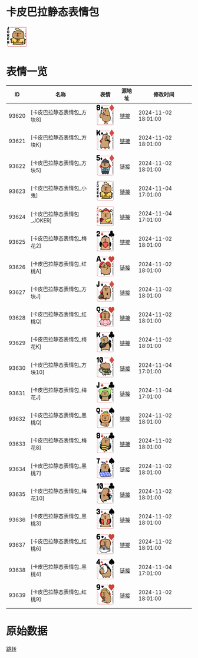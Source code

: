 # 卡皮巴拉静态表情包

<img src="./cover.png" height="60" alt="cover" />

# 表情一览

|ID|名称|表情|源地址|修改时间|
|----|----|----|----|----|
|93620|[卡皮巴拉静态表情包_方块8]|<img src="./pic/093620_%5B卡皮巴拉静态表情包_方块8%5D.png" height="60" alt="方块8"/>|[链接](https://i0.hdslb.com/bfs/garb/cc86d4770c284d62cb868774b40f122aa6519798.png)|2024-11-02 18:01:00|
|93621|[卡皮巴拉静态表情包_方块K]|<img src="./pic/093621_%5B卡皮巴拉静态表情包_方块K%5D.png" height="60" alt="方块K"/>|[链接](https://i0.hdslb.com/bfs/garb/406af66ac7767e2bbe66bced2f048c8e1111fd78.png)|2024-11-02 18:01:00|
|93622|[卡皮巴拉静态表情包_方块5]|<img src="./pic/093622_%5B卡皮巴拉静态表情包_方块5%5D.png" height="60" alt="方块5"/>|[链接](https://i0.hdslb.com/bfs/garb/9355379b84648c67bfa107cb70b0b6e74efffafb.png)|2024-11-02 18:01:00|
|93623|[卡皮巴拉静态表情包_小鬼]|<img src="./pic/093623_%5B卡皮巴拉静态表情包_小鬼%5D.png" height="60" alt="小鬼"/>|[链接](https://i0.hdslb.com/bfs/garb/b6873873dc8f0abe079f8360122beda4e9ccaa18.png)|2024-11-04 17:01:00|
|93624|[卡皮巴拉静态表情包_JOKER]|<img src="./pic/093624_%5B卡皮巴拉静态表情包_JOKER%5D.png" height="60" alt="JOKER"/>|[链接](https://i0.hdslb.com/bfs/garb/25260e69d0e931c1ae4d63df1b31a4b28a2a40ea.png)|2024-11-04 17:01:00|
|93625|[卡皮巴拉静态表情包_梅花2]|<img src="./pic/093625_%5B卡皮巴拉静态表情包_梅花2%5D.png" height="60" alt="梅花2"/>|[链接](https://i0.hdslb.com/bfs/garb/0350122fc794d15ce22e22d274313978b8341254.png)|2024-11-02 18:01:00|
|93626|[卡皮巴拉静态表情包_红桃A]|<img src="./pic/093626_%5B卡皮巴拉静态表情包_红桃A%5D.png" height="60" alt="红桃A"/>|[链接](https://i0.hdslb.com/bfs/garb/479cb01f13c0f4cfcfcf01a8adab340db87aad72.png)|2024-11-02 18:01:00|
|93627|[卡皮巴拉静态表情包_方块J]|<img src="./pic/093627_%5B卡皮巴拉静态表情包_方块J%5D.png" height="60" alt="方块J"/>|[链接](https://i0.hdslb.com/bfs/garb/575503deaeaf8671d4f526dfe1a77c3bb759ca08.png)|2024-11-02 18:01:00|
|93628|[卡皮巴拉静态表情包_红桃Q]|<img src="./pic/093628_%5B卡皮巴拉静态表情包_红桃Q%5D.png" height="60" alt="红桃Q"/>|[链接](https://i0.hdslb.com/bfs/garb/379d8afefdbeb4b21693df6f51d8bc959e7ca909.png)|2024-11-02 18:01:00|
|93629|[卡皮巴拉静态表情包_梅花K]|<img src="./pic/093629_%5B卡皮巴拉静态表情包_梅花K%5D.png" height="60" alt="梅花K"/>|[链接](https://i0.hdslb.com/bfs/garb/17aecb2eb840c84455b5bc7da4f001b8395620ad.png)|2024-11-02 18:01:00|
|93630|[卡皮巴拉静态表情包_方块10]|<img src="./pic/093630_%5B卡皮巴拉静态表情包_方块10%5D.png" height="60" alt="方块10"/>|[链接](https://i0.hdslb.com/bfs/garb/39fb026cce1b2eacf945caf7e5d4afa6f11680d4.png)|2024-11-04 17:01:00|
|93631|[卡皮巴拉静态表情包_梅花J]|<img src="./pic/093631_%5B卡皮巴拉静态表情包_梅花J%5D.png" height="60" alt="梅花J"/>|[链接](https://i0.hdslb.com/bfs/garb/def165d7c4baad54fb2d4017da3c111cd521c188.png)|2024-11-04 17:01:00|
|93632|[卡皮巴拉静态表情包_黑桃Q]|<img src="./pic/093632_%5B卡皮巴拉静态表情包_黑桃Q%5D.png" height="60" alt="黑桃Q"/>|[链接](https://i0.hdslb.com/bfs/garb/eacc03f2f085b96fd0cb29c6dc6c5eacba01ce3a.png)|2024-11-02 18:01:00|
|93633|[卡皮巴拉静态表情包_梅花8]|<img src="./pic/093633_%5B卡皮巴拉静态表情包_梅花8%5D.png" height="60" alt="梅花8"/>|[链接](https://i0.hdslb.com/bfs/garb/23211699530a16ab14edc6800cf962c61844c1f1.png)|2024-11-02 18:01:00|
|93634|[卡皮巴拉静态表情包_黑桃7]|<img src="./pic/093634_%5B卡皮巴拉静态表情包_黑桃7%5D.png" height="60" alt="黑桃7"/>|[链接](https://i0.hdslb.com/bfs/garb/922ec0b838ae4d7060347fa9c785319df2ae3f7e.png)|2024-11-02 18:01:00|
|93635|[卡皮巴拉静态表情包_梅花10]|<img src="./pic/093635_%5B卡皮巴拉静态表情包_梅花10%5D.png" height="60" alt="梅花10"/>|[链接](https://i0.hdslb.com/bfs/garb/7eb3db0ff1a1a267042a19346201da082ecf4b9a.png)|2024-11-02 18:01:00|
|93636|[卡皮巴拉静态表情包_黑桃3]|<img src="./pic/093636_%5B卡皮巴拉静态表情包_黑桃3%5D.png" height="60" alt="黑桃3"/>|[链接](https://i0.hdslb.com/bfs/garb/8d5c678a0c3aeedcc1513ba978420cf315a20a58.png)|2024-11-02 18:01:00|
|93637|[卡皮巴拉静态表情包_红桃6]|<img src="./pic/093637_%5B卡皮巴拉静态表情包_红桃6%5D.png" height="60" alt="红桃6"/>|[链接](https://i0.hdslb.com/bfs/garb/145098e90f2e449c7b997876fa333f0076da63c1.png)|2024-11-02 18:01:00|
|93638|[卡皮巴拉静态表情包_黑桃4]|<img src="./pic/093638_%5B卡皮巴拉静态表情包_黑桃4%5D.png" height="60" alt="黑桃4"/>|[链接](https://i0.hdslb.com/bfs/garb/d096bbbfb49257d02cffaa8cb4b1a541d9bfd41d.png)|2024-11-04 17:01:00|
|93639|[卡皮巴拉静态表情包_红桃9]|<img src="./pic/093639_%5B卡皮巴拉静态表情包_红桃9%5D.png" height="60" alt="红桃9"/>|[链接](https://i0.hdslb.com/bfs/garb/52e1b7c8c4dbf288102da1691c486d769a89bfb0.png)|2024-11-02 18:01:00|

# 原始数据

[跳转](./raw.json)

